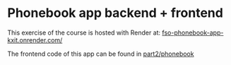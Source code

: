 # Phonebook app backend +  frontend

This exercise of the course is hosted with Render at:
[fso-phonebook-app-kxit.onrender.com/](https://fso-phonebook-app-kxit.onrender.com/)

The frontend code of this app can be found in [part2/phonebook](https://github.com/rsvives/fullstack-open/part2/phonebook/)